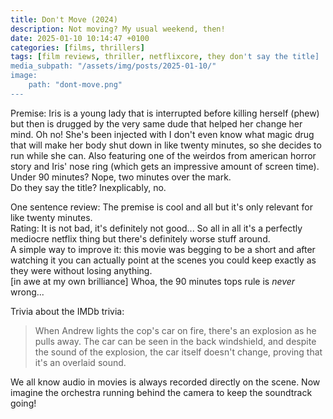 ```yaml
---
title: Don't Move (2024)
description: Not moving? My usual weekend, then!
date: 2025-01-10 10:14:47 +0100
categories: [films, thrillers]
tags: [film reviews, thriller, netflixcore, they don't say the title]
media_subpath: "/assets/img/posts/2025-01-10/"
image:
    path: "dont-move.png"
---
```

<span class="reviewsection">Premise:</span> Iris is a young lady that is interrupted before killing herself (phew) but then is drugged by the very same dude that helped her change her mind. Oh no! She's been injected with I don't even know what magic drug that will make her body shut down in like twenty minutes, so she decides to run while she can. Also featuring one of the weirdos from american horror story and Iris' nose ring (which gets an impressive amount of screen time).<br/>
<span class="reviewsection">Under 90 minutes?</span> Nope, two minutes over the mark.<br/>
<span class="reviewsection">Do they say the title?</span> Inexplicably, no.

<span class="reviewsection">One sentence review:</span> The premise is cool and all but it's only relevant for like twenty minutes.<br/>
<span class="reviewsection">Rating:</span> It is not bad, it's definitely not good... So all in all it's a perfectly mediocre netflix thing but there's definitely worse stuff around.<br/>
<span class="reviewsection">A simple way to improve it:</span> this movie was begging to be a short and after watching it you can actually point at the scenes you could keep exactly as they were without losing anything.<br/>[in awe at my own brilliance] Whoa, the 90 minutes tops rule is *never* wrong...

<span class="reviewsection">Trivia about the IMDb trivia:</span>
> When Andrew lights the cop's car on fire, there's an explosion as he pulls away. The car can be seen in the back windshield, and despite the sound of the explosion, the car itself doesn't change, proving that it's an overlaid sound.

We all know audio in movies is always recorded directly on the scene. Now imagine the orchestra running behind the camera to keep the soundtrack going!
